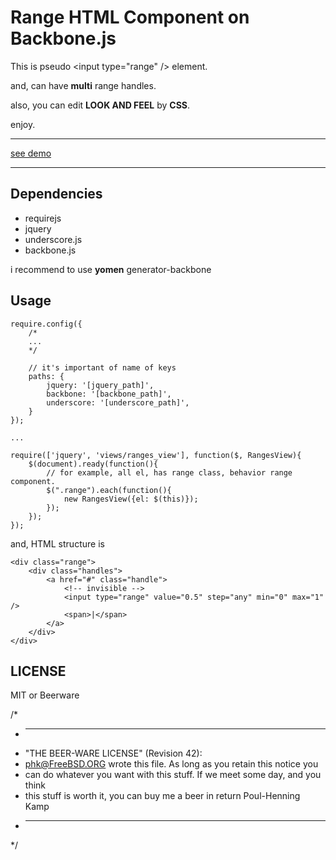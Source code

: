 Range HTML Component on Backbone.js
===============

This is pseudo \<input type="range" /\> element.

and, can have **multi** range handles.

also, you can edit **LOOK AND FEEL** by **CSS**.

enjoy.

---

[see demo](http://mosson.github.io/range-component/)

---

## Dependencies

- requirejs
- jquery
- underscore.js
- backbone.js

i recommend to use **yomen** generator-backbone

## Usage



```
require.config({
    /*
    ...
    */
    
    // it's important of name of keys
    paths: {
        jquery: '[jquery_path]',
        backbone: '[backbone_path]',
        underscore: '[underscore_path]',
    }
});

...

require(['jquery', 'views/ranges_view'], function($, RangesView){
    $(document).ready(function(){
    	// for example, all el, has range class, behavior range component.
        $(".range").each(function(){
            new RangesView({el: $(this)});
        });
    });
});
```

and, HTML structure is 


```
<div class="range">
	<div class="handles">
	    <a href="#" class="handle">
	    	<!-- invisible -->
	        <input type="range" value="0.5" step="any" min="0" max="1" />
	        <span>|</span>
	    </a>
	</div>
</div>
```


## LICENSE

MIT or Beerware

/*
 * ----------------------------------------------------------------------------
 * "THE BEER-WARE LICENSE" (Revision 42):
 * <phk@FreeBSD.ORG> wrote this file. As long as you retain this notice you
 * can do whatever you want with this stuff. If we meet some day, and you think
 * this stuff is worth it, you can buy me a beer in return Poul-Henning Kamp
 * ----------------------------------------------------------------------------
 */